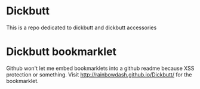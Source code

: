 # Dickbutt
This is a repo dedicated to dickbutt and dickbutt accessories

# Dickbutt bookmarklet
Github won't let me embed bookmarklets into a github readme because XSS protection or something. Visit http://rainbowdash.github.io/Dickbutt/ for the bookmarklet.
